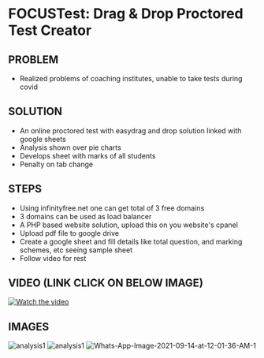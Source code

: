# FOCUSTest: Drag & Drop Proctored Test Creator

  ## PROBLEM
  
   - Realized problems of coaching institutes, unable to take tests during covid
   
   ## SOLUTION
   
   - An online proctored test with easydrag and drop solution linked with google sheets
   - Analysis shown over pie charts
   - Develops sheet with marks of all students 
   - Penalty on tab change
   
   ## STEPS
   
   - Using infinityfree.net one can get total of 3 free domains
   - 3 domains can be used as load balancer
   - A PHP based website solution, upload this on you website's cpanel
   - Upload pdf file to google drive
   - Create a google sheet and fill details like total question, and marking schemes, etc seeing sample sheet
   - Follow video for rest
   
   
   ## VIDEO (LINK CLICK ON BELOW IMAGE)
   
   [![Watch the video](https://img.youtube.com/vi/ebWUFIXR7jY/maxresdefault.jpg)](https://youtu.be/ebWUFIXR7jY)
   
   ## IMAGES
   
   <img src="https://i.ibb.co/mhWjwbg/analysis1.jpg" alt="analysis1" border="0">
   
   <img src="https://i.ibb.co/PCjBSB5/Whats-App-Image-2021-09-14-at-12-01-36-AM.jpg" alt="analysis1" border="0">
   
   <img src="https://i.ibb.co/z2L8gXw/Whats-App-Image-2021-09-14-at-12-01-36-AM-1.jpg" alt="Whats-App-Image-2021-09-14-at-12-01-36-AM-1" border="0">
   
   
   
   
   
   
   
   
